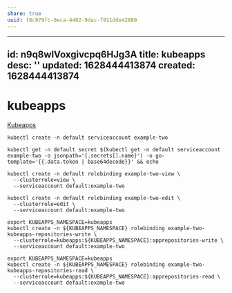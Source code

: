 ```yaml
---
share: true
uuid: f8c979fc-0eca-4402-9dac-f911dde42880
---
```

---
id: n9q8wlVoxgivcpq6HJg3A
title: kubeapps
desc: ''
updated: 1628444413874
created: 1628444413874
---
# kubeapps
[Kubeapps](https://kubeapps.com/docs/access-control/)

    
    kubectl create -n default serviceaccount example-two
    
    kubectl get -n default secret $(kubectl get -n default serviceaccount example-two -o jsonpath='{.secrets[].name}') -o go-template='{{.data.token | base64decode}}' && echo
    
    kubectl create -n default rolebinding example-two-view \
      --clusterrole=view \
      --serviceaccount default:example-two
      
    kubectl create -n default rolebinding example-two-edit \
      --clusterrole=edit \
      --serviceaccount default:example-two
    
    export KUBEAPPS_NAMESPACE=kubeapps
    kubectl create -n ${KUBEAPPS_NAMESPACE} rolebinding example-two-kubeapps-repositories-write \
      --clusterrole=kubeapps:${KUBEAPPS_NAMESPACE}:apprepositories-write \
      --serviceaccount default:example-two
      
    export KUBEAPPS_NAMESPACE=kubeapps
    kubectl create -n ${KUBEAPPS_NAMESPACE} rolebinding example-two-kubeapps-repositories-read \
      --clusterrole=kubeapps:${KUBEAPPS_NAMESPACE}:apprepositories-read \
      --serviceaccount default:example-two

